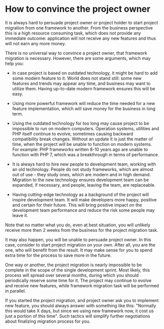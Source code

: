 How to convince the project owner
=================================

It is always hard to persuade project owner or project holder to start project migration from one framework to another.
From the business perspective this is a high resource consuming task, which does not provide any immediate outcome: application
will not receive any new features and thus will not earn any more money.

There is no universal way to convince a project owner, that framework migration is necessary. However, there are some arguments,
which may help you:

* In case project is based on outdated technology, it might be hard to add some modern feature to it. World does not stand
  still: some new features and trends may appear any time, and business may want to utilize them. Having up-to-date modern
  framework ensures this will be easy.

* Using more powerful framework will reduce the time needed for a new feature implementation, which will save money for
  the business in long term.

* Using the outdated technology for too long may cause project to be impossible to run on modern computers. Operation systems,
  utilities and PHP itself continue to evolve, sometimes causing backward compatibility break changes. Without an update
  it is just the matter of time, when the project will be unable to function on modern systems. For example: PHP frameworks
  written 8-10 years ago are unable to function with PHP 7, which was a breakthrough in terms of performance.

* It is always hard to hire new people to development team, working with an old technology. People do not study frameworks,
  which are almost out of use - they study ones, which are modern and in high demand. Migration to the new technology
  ensures development team can be expanded, if necessary, and people, leaving the team, are replaceable.

* Having cutting-edge technology as a background of the project will inspire development team. It will make developers
  more happy, positive and certain for their future. This will bring positive impact on the development team performance
  and reduce the risk some people may leave it.

Note that no matter what you do, even at best situation, you will unlikely receive more then 2 weeks from the business
for the project migration task.

It may also happen, you will be unable to persuade project owner. In this case, consider to start project migration on your own.
After all, you are the one, who will benefit from the result. It may make sense for you to spend extra time for the process
to save more in the future.

One way or another, the project migration is nearly impossible to be complete in the scope of the single development sprint.
Most likely, this process will spread over several months, during which you should periodically reserve some time for it.
The project may continue to evolve and receive new features, while framework migration task will be performed in parallel.

If you started the project migration, and project owner ask you to implement new feature, you should always answer with
something like this: "Normally this would take X days, but since we using new framework now, it cost us just a portion
of this time". Such tactics will simplify further negotiations about finalizing migration process for you.
